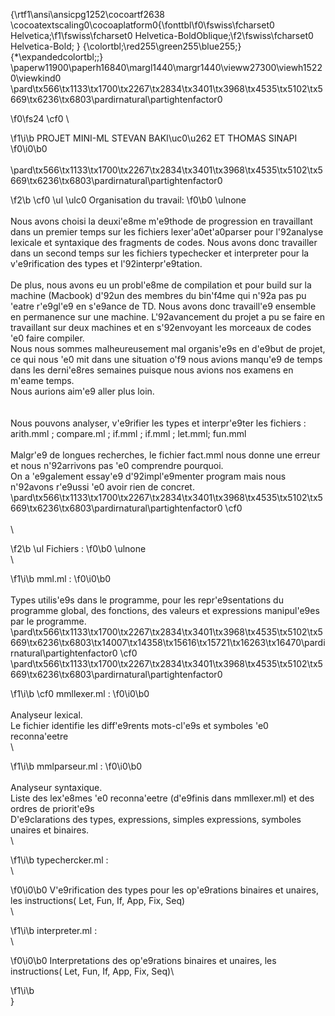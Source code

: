 {\rtf1\ansi\ansicpg1252\cocoartf2638
\cocoatextscaling0\cocoaplatform0{\fonttbl\f0\fswiss\fcharset0 Helvetica;\f1\fswiss\fcharset0 Helvetica-BoldOblique;\f2\fswiss\fcharset0 Helvetica-Bold;
}
{\colortbl;\red255\green255\blue255;}
{\*\expandedcolortbl;;}
\paperw11900\paperh16840\margl1440\margr1440\vieww27300\viewh15220\viewkind0
\pard\tx566\tx1133\tx1700\tx2267\tx2834\tx3401\tx3968\tx4535\tx5102\tx5669\tx6236\tx6803\pardirnatural\partightenfactor0

\f0\fs24 \cf0 \

\f1\i\b PROJET MINI-ML STEVAN BAKI\uc0\u262  ET THOMAS SINAPI
\f0\i0\b0 \
\
\pard\tx566\tx1133\tx1700\tx2267\tx2834\tx3401\tx3968\tx4535\tx5102\tx5669\tx6236\tx6803\pardirnatural\partightenfactor0

\f2\b \cf0 \ul \ulc0 Organisation du travail:
\f0\b0 \ulnone \
\
Nous avons choisi la deuxi\'e8me m\'e9thode de progression en travaillant dans un premier temps sur les fichiers lexer\'a0et\'a0parser pour l\'92analyse lexicale et syntaxique des fragments de codes. Nous avons donc travailler dans un second temps sur les fichiers typechecker et interpreter pour la v\'e9rification des types et l\'92interpr\'e9tation.\
\
De plus, nous avons eu un probl\'e8me de compilation et pour build sur la machine (Macbook) d\'92un des membres du bin\'f4me qui n\'92a pas pu \'eatre r\'e9gl\'e9 en s\'e9ance de TD. Nous avons donc travaill\'e9 ensemble en permanence sur une machine. L\'92avancement du projet a pu se faire en travaillant sur deux machines et en s\'92envoyant les morceaux de codes \'e0 faire compiler.\
Nous nous sommes malheureusement mal organis\'e9s en d\'e9but de projet, ce qui nous \'e0 mit dans une situation o\'f9 nous avions manqu\'e9 de temps dans les derni\'e8res semaines puisque nous avions nos examens en m\'eame temps. \
Nous aurions aim\'e9 aller plus loin.\
 \
\
Nous pouvons analyser, v\'e9rifier les types et interpr\'e9ter les fichiers : arith.mml ; compare.ml ; if.mml ; if.mml ; let.mml; fun.mml\
\
Malgr\'e9 de longues recherches, le fichier fact.mml nous donne une erreur et nous n\'92arrivons pas \'e0 comprendre pourquoi.\
On a \'e9galement essay\'e9 d\'92impl\'e9menter program mais nous n\'92avons r\'e9ussi \'e0 avoir rien de concret. \
\pard\tx566\tx1133\tx1700\tx2267\tx2834\tx3401\tx3968\tx4535\tx5102\tx5669\tx6236\tx6803\pardirnatural\partightenfactor0
\cf0 \
\
\

\f2\b \ul Fichiers : 
\f0\b0 \ulnone \
\

\f1\i\b mml.ml :
\f0\i0\b0 \
\
Types utilis\'e9s dans le programme, pour les repr\'e9sentations du programme global, des fonctions, des valeurs et expressions manipul\'e9es par le programme.\
\pard\tx566\tx1133\tx1700\tx2267\tx2834\tx3401\tx3968\tx4535\tx5102\tx5669\tx6236\tx6803\tx14007\tx14358\tx15616\tx15721\tx16263\tx16470\pardirnatural\partightenfactor0
\cf0 \
\pard\tx566\tx1133\tx1700\tx2267\tx2834\tx3401\tx3968\tx4535\tx5102\tx5669\tx6236\tx6803\pardirnatural\partightenfactor0

\f1\i\b \cf0 mmllexer.ml : 
\f0\i0\b0 \
\
Analyseur lexical. \
Le fichier identifie les diff\'e9rents mots-cl\'e9s et symboles \'e0 reconna\'eetre\
\

\f1\i\b mmlparseur.ml : 
\f0\i0\b0 \
\
Analyseur syntaxique.\
Liste des lex\'e8mes \'e0 reconna\'eetre (d\'e9finis dans mmllexer.ml) et des ordres de priorit\'e9s\
D\'e9clarations des types, expressions, simples expressions, symboles unaires et binaires.\
\

\f1\i\b typechercker.ml :\
\

\f0\i0\b0 V\'e9rification des types pour les op\'e9rations binaires et unaires, les instructions( Let, Fun, If, App, Fix, Seq)\
\

\f1\i\b interpreter.ml : \
\

\f0\i0\b0 Interpretations des op\'e9rations binaires et unaires, les instructions( Let, Fun, If, App, Fix, Seq)\

\f1\i\b \
}

